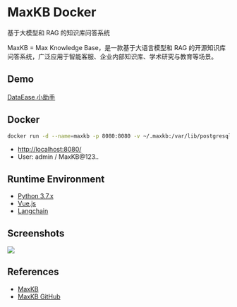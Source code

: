 # MaxKB Docker

基于大模型和 RAG 的知识库问答系统

MaxKB = Max Knowledge Base，是一款基于大语言模型和 RAG 的开源知识库问答系统，广泛应用于智能客服、企业内部知识库、学术研究与教育等场景。

## Demo
[DataEase 小助手](https://dataease.io/docs/v2/)

## Docker
```sh
docker run -d --name=maxkb -p 8080:8080 -v ~/.maxkb:/var/lib/postgresql/data 1panel/maxkb
```
- [http://localhost:8080/](http://localhost:8080/)
- User: admin / MaxKB@123..

## Runtime Environment
- [Python 3.7.x](https://www.python.org/downloads/)
- [Vue.js](https://github.com/vuejs/vue)
- [Langchain](https://www.langchain.com/)

## Screenshots
![](https://maxkb.cn/images/mk-overview.png)

## References
- [MaxKB](https://maxkb.cn/)
- [MaxKB GitHub](https://github.com/1Panel-dev/MaxKB)